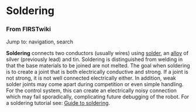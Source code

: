 # Soldering

### From FIRSTwiki

Jump to: navigation, search

**Soldering** connects two conductors (usually wires) using [solder](/index.php?title=Solder&action=edit "Solder" ), an [alloy](/index.php?title=Alloy&action=edit "Alloy" ) of silver (previously lead) and tin. Soldering is distinguished from welding in that the base materials to be joined are not melted. The goal when soldering is to create a joint that is both electrically conductive and strong. If a joint is not strong, it is not well connected electrically either. In addition, weak solder joints may come apart during competition or even simple handling. For the control system, this can create an electrically noisy connection which may fail sporadically, complicating future debugging of the robot. For a soldering tutorial see: [Guide to soldering](/index.php/Guide_to_soldering "Guide to soldering" ). 

